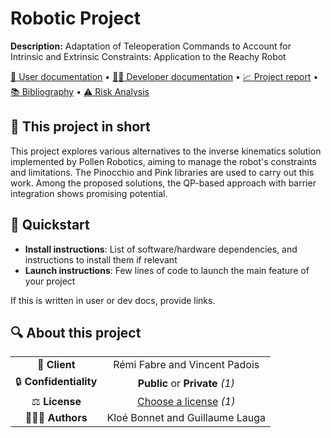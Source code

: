 # Robotic Project

**Description:** Adaptation of Teleoperation Commands to Account for Intrinsic and Extrinsic Constraints: Application to the Reachy Robot

[📖 User documentation](docs/user) • [👨‍💻 Developer documentation](docs/developer) • [📈 Project report](docs/report) • [📚 Bibliography](docs/bibliography) • [⚠️ Risk Analysis](docs/risk)
  
## 📄 This project in short
This project explores various alternatives to the inverse kinematics solution implemented by Pollen Robotics, aiming to manage the robot's constraints and limitations. 
The Pinocchio and Pink libraries are used to carry out this work. Among the proposed solutions, the QP-based approach with barrier integration shows promising potential.

## 🚀 Quickstart

* **Install instructions**: List of software/hardware dependencies, and instructions to install them if relevant
* **Launch instructions**: Few lines of code to launch the main feature of your project

If this is written in user or dev docs, provide links.

## 🔍 About this project

|       |        |
|:----------------------------:|:-----------------------------------------------------------------------:|
| 💼 **Client**                |  Rémi Fabre and Vincent Padois                                           |
| 🔒 **Confidentiality**       | **Public** or **Private** *(1)*                                         |
| ⚖️ **License**               |  [Choose a license](https://choosealicense.com/) *(1)*                  |
| 👨‍👨‍👦 **Authors**               |  Kloé Bonnet and Guillaume Lauga    |


